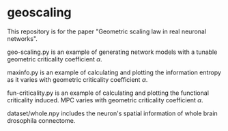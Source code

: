 # geoscaling

This repository is for the paper "Geometric scaling law in real neuronal networks".

geo-scaling.py is an example of generating network models with a tunable geometric criticality coefficient $\alpha$.

maxinfo.py is an example of calculating and plotting the information entropy as it varies with geometric criticality coefficient $\alpha$.

fun-criticality.py is an example of calculating and plotting the functional criticality induced. MPC varies with geometric criticality coefficient $\alpha$.

dataset/whole.npy includes the neuron's spatial information of whole brain drosophila connectome.
